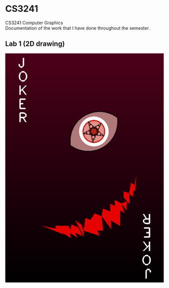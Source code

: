 # CS3241
CS3241 Computer Graphics  
Documentation of the work that I have done throughout the semester.  

## Lab 1 (2D drawing)
![Final Doodle](CS3241%20Lab%201%20Doodle%20(MSVC)/Final.jpg)
